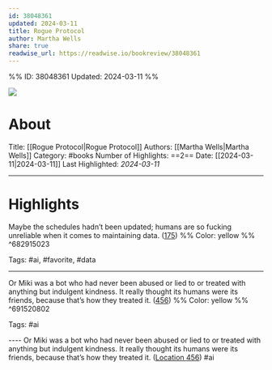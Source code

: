 ```yaml
---
id: 38048361
updated: 2024-03-11
title: Rogue Protocol
author: Martha Wells
share: true
readwise_url: https://readwise.io/bookreview/38048361
---
```


%%
ID: 38048361
Updated: 2024-03-11
%%

![]( https://images-na.ssl-images-amazon.com/images/I/512PhkHzBNL._SL500_.jpg)

# About
Title: [[Rogue Protocol|Rogue Protocol]]
Authors: [[Martha Wells|Martha Wells]]
Category: #books
Number of Highlights: ==2==
Date: [[2024-03-11|2024-03-11]]
Last Highlighted: *2024-03-11*

---

# Highlights

Maybe the schedules hadn’t been updated; humans are so fucking unreliable when it comes to maintaining data. ([175](https://readwise.io/to_kindle?action=open&asin=B0756JSWGL&location=175)) %% Color: yellow %% ^682915023

Tags: #ai, #favorite, #data

---
Or Miki was a bot who had never been abused or lied to or treated with anything but indulgent kindness. It really thought its humans were its friends, because that’s how they treated it. ([456](https://readwise.io/to_kindle?action=open&asin=B0756JSWGL&location=456)) %% Color: yellow %% ^691520802

Tags: #ai

---- Or Miki was a bot who had never been abused or lied to or treated with anything but indulgent kindness. It really thought its humans were its friends, because that’s how they treated it. ([Location 456](https://readwise.io/to_kindle?action=open&asin=B0756JSWGL&location=456)) #ai 
